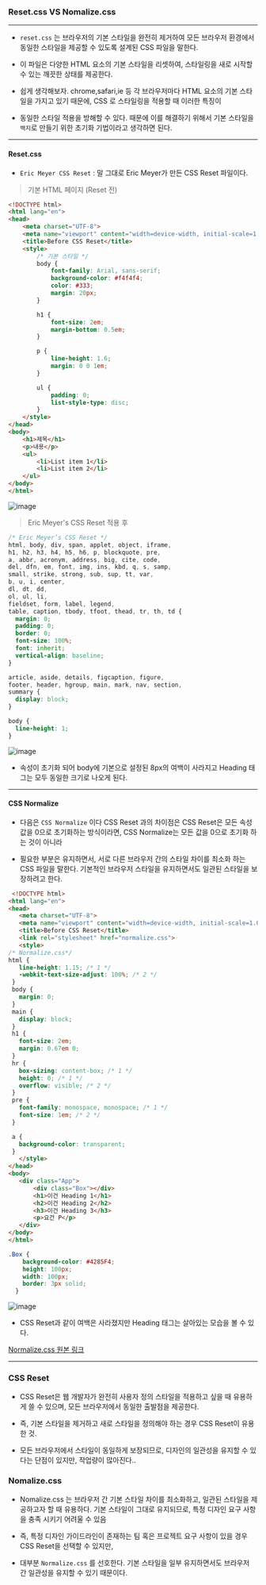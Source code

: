### Reset.css VS Nomalize.css
---
* `reset.css` 는 브라우저의 기본 스타일을 완전히 제거하여 모든 브라우저 환경에서 동일한 스타일을 제공할 수 있도록 설계된 CSS 파일을 말한다.

* 이 파일은 다양한 HTML 요소의 기본 스타일을 리셋하여, 스타일링을 새로 시작할 수 있는 깨끗한 상태를 제공한다.

* 쉽게 생각해보자. chrome,safari,ie 등 각 브라우저마다 HTML 요소의 기본 스타일을 가지고 있기 때문에, CSS 로 스타일링을 적용할 때 이러한 특징이

* 동일한 스타일 적용을 방해할 수 있다. 때문에 이를 해결하기 위해서 기본 스타일을 `백지`로 만들기 위한 초기화 기법이라고 생각하면 된다.

---

#### Reset.css

* `Eric Meyer CSS Reset` : 말 그대로 Eric Meyer가 만든 CSS Reset 파일이다.

> 기본 HTML 페이지 (Reset 전)

```html
<!DOCTYPE html>
<html lang="en">
<head>
    <meta charset="UTF-8">
    <meta name="viewport" content="width=device-width, initial-scale=1.0">
    <title>Before CSS Reset</title>
    <style>
        /* 기본 스타일 */
        body {
            font-family: Arial, sans-serif;
            background-color: #f4f4f4;
            color: #333;
            margin: 20px;
        }

        h1 {
            font-size: 2em;
            margin-bottom: 0.5em;
        }

        p {
            line-height: 1.6;
            margin: 0 0 1em;
        }

        ul {
            padding: 0;
            list-style-type: disc;
        }
    </style>
</head>
<body>
    <h1>제목</h1>
    <p>내용</p>
    <ul>
        <li>List item 1</li>
        <li>List item 2</li>
    </ul>
</body>
</html>
```

![image](https://github.com/user-attachments/assets/b7b8bebd-e023-4aa6-8f94-917615ad81d5)

> Eric Meyer's CSS Reset 적용 후

```css
/* Eric Meyer’s CSS Reset */
html, body, div, span, applet, object, iframe,
h1, h2, h3, h4, h5, h6, p, blockquote, pre,
a, abbr, acronym, address, big, cite, code,
del, dfn, em, font, img, ins, kbd, q, s, samp,
small, strike, strong, sub, sup, tt, var,
b, u, i, center,
dl, dt, dd,
ol, ul, li,
fieldset, form, label, legend,
table, caption, tbody, tfoot, thead, tr, th, td {
  margin: 0;
  padding: 0;
  border: 0;
  font-size: 100%;
  font: inherit;
  vertical-align: baseline;
}

article, aside, details, figcaption, figure,
footer, header, hgroup, main, mark, nav, section,
summary {
  display: block;
}

body {
  line-height: 1;
}
```
![image](https://github.com/user-attachments/assets/274f4607-bcf3-4068-9712-e7d61c47228a)

* 속성이 초기화 되어 body에 기본으로 설정된 8px의 여백이 사라지고 Heading 태그는 모두 동일한 크기로 나오게 된다.

---

#### CSS Normalize

* 다음은 `CSS Normalize` 이다 CSS Reset 과의 차이점은 CSS Reset은 모든 속성 값을 0으로 초기화하는 방식이라면, CSS Normalize는 모든 값을 0으로 초기화 하는 것이 아니라

* 필요한 부분은 유지하면서, 서로 다른 브라우저 간의 스타일 차이를 최소화 하는 CSS 파일을 말한다. 기본적인 브라우저 스타일을 유지하면서도 일관된 스타일을 보장하려고 한다.

 ```html
  <!DOCTYPE html>
<html lang="en">
<head>
    <meta charset="UTF-8">
    <meta name="viewport" content="width=device-width, initial-scale=1.0">
    <title>Before CSS Reset</title>
    <link rel="stylesheet" href="normalize.css">
    <style>
/* Normalize.css*/
html {
    line-height: 1.15; /* 1 */
    -webkit-text-size-adjust: 100%; /* 2 */
  }
  body {
    margin: 0;
  }
  main {
    display: block;
  }
  h1 {
    font-size: 2em;
    margin: 0.67em 0;
  }
  hr {
    box-sizing: content-box; /* 1 */
    height: 0; /* 1 */
    overflow: visible; /* 2 */
  }
  pre {
    font-family: monospace, monospace; /* 1 */
    font-size: 1em; /* 2 */
  }

  a {
    background-color: transparent;
  }
    </style>
</head>
<body>
    <div class="App">
        <div class="Box"></div>
        <h1>이건 Heading 1</h1>
        <h2>이건 Heading 2</h2>
        <h3>이건 Heading 3</h3>
        <p>요건 P</p>
    </div>
</body>
</html>
```

```css
.Box {
    background-color: #4285F4;
    height: 100px;
    width: 100px;
    border: 3px solid;
  }
```
![image](https://github.com/user-attachments/assets/775cfd48-2295-46d4-ae2d-4120010bf135)

* CSS Reset과 같이 여백은 사라졌지만 Heading 태그는 살아있는 모습을 볼 수 있다.

[Normalize.css 원본 링크](https://github.com/necolas/normalize.css)


--- 
### CSS Reset

* CSS Reset은 웹 개발자가 완전히 사용자 정의 스타일을 적용하고 싶을 때 유용하게 쓸 수 있으며, 모든 브라우저에서 동일한 출발점을 제공한다.

* 즉, 기본 스타일을 제거하고 새로 스타일을 정의해야 하는 경우 CSS Reset이 유용한 것.

* 모든 브라우저에서 스타일이 동일하게 보장되므로,  디자인의 일관성을 유지할 수 있다는 단점이 있지만, 작업량이 많아진다.. 

### Nomalize.css

* Nomalize.css 는 브라우저 간 기본 스타일 차이를 최소화하고, 일관된 스타일을 제공하고자 할 때 유용하다. 기본 스타일이 그대로 유지되므로, 특정 디자인 요구 사항을 충족 시키기 어려울 수 있음

* 즉, 특정 디자인 가이드라인이 존재하는 팀 혹은 프로젝트 요구 사항이 있을 경우 CSS Reset을 선택할 수 있지만,

* 대부분 `Normalize.css` 를 선호한다. 기본 스타일을 일부 유지하면서도 브라우저 간 일관성을 유지할 수 있기 때문이다.
